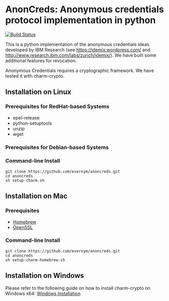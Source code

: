 # AnonCreds: Anonymous credentials protocol implementation in python
[![Build Status](https://jenkins.evernym.com/buildStatus/icon?job=Anoncreds/stable)](https://jenkins.evernym.com/view/Core/job/Anoncreds/job/stable/)

This is a python implementation of the anonymous credentials ideas developed by
IBM Research (see https://idemix.wordpress.com/ and
http://www.research.ibm.com/labs/zurich/idemix/). We have built some additional
features for revocation.

Anonymous Credentials requires a cryptographic framework. We have tested it with charm-crypto.
## Installation on Linux

### Prerequisites for RedHat-based Systems

- epel-release
- python-setuptools
- unzip
- wget

### Prerequisites for Debian-based Systems

### Command-line Install

```
git clone https://github.com/evernym/anoncreds.git
cd anoncreds
sh setup-charm.sh
```

## Installation on Mac

### Prerequisites

- [Homebrew](http://brew.sh)
- [OpenSSL](https://solitum.net/openssl-os-x-el-capitan-and-brew)

### Command-line Install

```
git clone https://github.com/evernym/anoncreds.git
cd anoncreds
sh setup-charm-homebrew.sh
```

## Installation on Windows

Please refer to the following guide on how to install charm-crypto on Windows x64:
[Windows Installation](windows-installation-guide.md)
